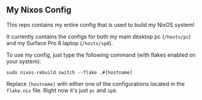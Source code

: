 ## My Nixos Config

This repo contains my entire config that is used to build my NixOS system!

It currently contains the configs for both my main desktop pc (`/hosts/pc`) and my Surface Pro 8 laptop (`/hosts/sp8`).

To use my config, just type the following command (with flakes enabled on your system):
```
sudo nixos-rebuild switch --flake .#[hostname]
```
Replace `[hostname]` with either one of the configurations located in the `flake.nix` file. Right now it's just `pc` and `sp8`.